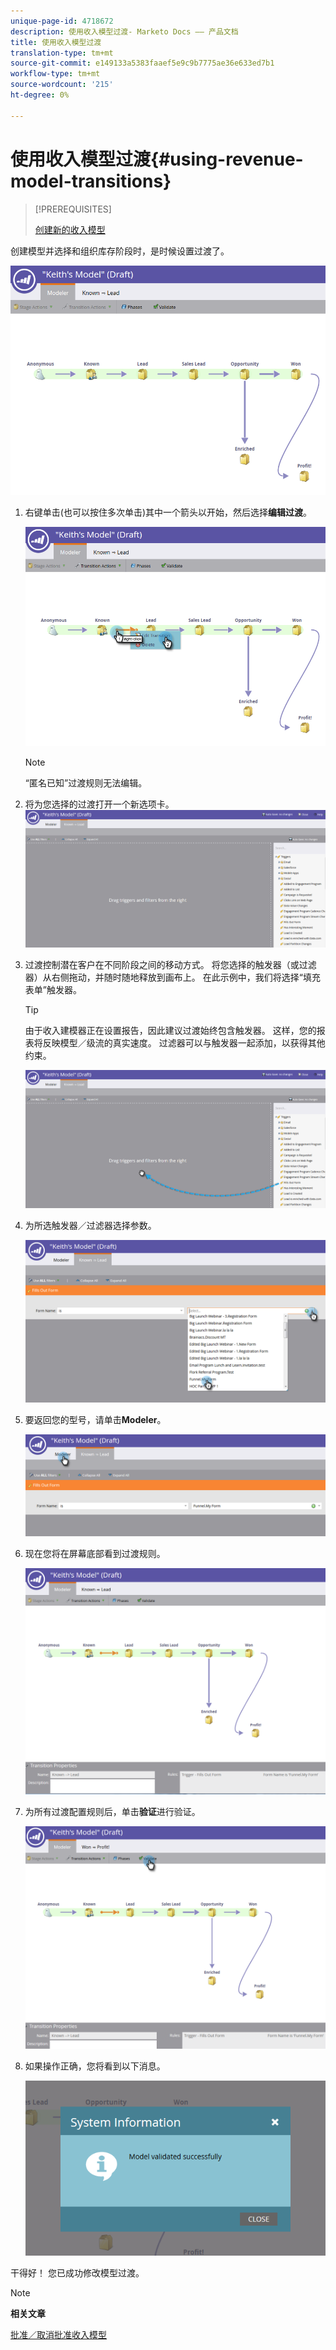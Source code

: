 ```yaml
---
unique-page-id: 4718672
description: 使用收入模型过渡- Marketo Docs —— 产品文档
title: 使用收入模型过渡
translation-type: tm+mt
source-git-commit: e149133a5383faaef5e9c9b7775ae36e633ed7b1
workflow-type: tm+mt
source-wordcount: '215'
ht-degree: 0%

---
```



# 使用收入模型过渡{#using-revenue-model-transitions}

>[!PREREQUISITES]
>
>[创建新的收入模型](create-a-new-revenue-model.md)

创建模型并选择和组织库存阶段时，是时候设置过渡了。

![](assets/one-2.png)

1. 右键单击(也可以按住多次单击)其中一个箭头以开始，然后选择&#x200B;**编辑过渡**。

   ![](assets/two-2.png)

   >[!NOTE]
   >
   >“匿名已知”过渡规则无法编辑。

1. 将为您选择的过渡打开一个新选项卡。   ![](assets/three-1.png)
1. 过渡控制潜在客户在不同阶段之间的移动方式。 将您选择的触发器（或过滤器）从右侧拖动，并随时随地释放到画布上。 在此示例中，我们将选择“填充表单”触发器。

   >[!TIP]
   >
   >由于收入建模器正在设置报告，因此建议过渡始终包含触发器。 这样，您的报表将反映模型／级流的真实速度。 过滤器可以与触发器一起添加，以获得其他约束。

   ![](assets/four-2.png)

1. 为所选触发器／过滤器选择参数。

   ![](assets/five-2.png)

1. 要返回您的型号，请单击&#x200B;**Modeler**。

   ![](assets/six.png)

1. 现在您将在屏幕底部看到过渡规则。

   ![](assets/seven.png)

1. 为所有过渡配置规则后，单击&#x200B;**验证**&#x200B;进行验证。

   ![](assets/eight.png)

1. 如果操作正确，您将看到以下消息。

   ![](assets/nine.png)

干得好！ 您已成功修改模型过渡。

>[!NOTE]
>
>**相关文章**
>
>[批准／取消批准收入模型](approve-unapprove-a-revenue-model.md)
